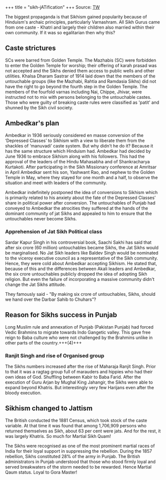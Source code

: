 +++
title = "sikh-jATification"
+++
Source: [TW](https://threadreaderapp.com/thread/1615584051708178434.html)

The biggest propaganda is that Sikhism gained popularity because of Hinduism's archaic principles, particularly Varnashram. All Sikh Gurus came from one caste - Khatri and largely their children also married within their own community. If it was so egalitarian then why this? 

## Caste strictures
SCs were barred from Golden Temple. The Mazhabis (SC) were forbidden to enter the Golden Temple for worship; their offering of karah prasad was not accepted and the Sikhs denied them access to public wells and other utilities. Khalsa Dharam Sastrar of 1914 laid down that the members of the untouchable groups (like the Mazhabi, Rahtia and Ramdasia Sikhs) did not have the right to go beyond the fourth step in the Golden Temple. The members of the fourfold varnas including Nai, Chippe, Jhivar, were instructed not to mix with persons belonging to the untouchable castes. Those who were guilty of breaking caste rules were classified as 'patit' and shunned by the Sikh civil society.

## Ambedkar's plan
Ambedkar in 1936 seriously considered en masse conversion of the ‘Depressed Classes’ to Sikhism with a view to liberate them from the shackles of ‘manuvadi’ caste system. But why didn't he do it? Because it has the same structure which Hinduism had. Ambedkar had decided by June 1936 to embrace Sikhism along with his followers. This had the approval of the leaders of the Hindu Mahasabha and of Shankracharya Kurtakoti. After participating in the Sikh Missionary conference at Amritsar in April Ambedkar sent his son, Yashwant Rao, and nephew to the Golden Temple in May, where they stayed for one month and a half, to observe the situation and meet with leaders of the community.

Ambedkar indefinitely postponed the idea of conversions to Sikhism which is primarily related to his anxiety about the fate of the Depressed Classes’ share in political power after conversion. The untouchables of Punjab had conveyed to Ambedkar the atrocities they suffered at the hands of the dominant community of jat Sikhs and appealed to him to ensure that the untouchables never become Sikhs.

### Apprehension of Jat Sikh Political class

Sardar Kapur Singh in his controversial book, Saachi Sakhi has said that after six crore (60 million) untouchables became Sikhs, the Jat Sikhs would be marginalised. No Jat Sikh leaders like Baldev Singh would be nominated to the viceroy executive council as a representative of the Sikh community. Hence, they were cold about Ambedkar accepting Sikhism. He stated that, because of this and the differences between Akali leaders and Ambedkar, the six crore untouchables publicly dropped the idea of adopting Sikh religion. But even the failure of incorporating a massive community didn't change the Jat Sikhs attitude.

They famously said - "By making six crore of untouchables, Sikhs, should we hand over the Darbar Sahib to Chuhars”?

## Reason for Sikhs success in Punjab

Long Muslim rule and annexation of Punjab (Pakistan Punjab) had forced Vedic Brahmins to migrate towards Indo Gangetic valley. This gave free reign to Baba culture who were not challenged by the Brahmins unlike in other parts of the country.+++(4)+++

### Ranjit Singh and rise of Organised group

The Sikhs numbers increased after the rise of Maharaja Ranjit Singh. Prior to that it was a ragtag group full of marauders and hippies who had their own ideas of God. Shuffling between Kabir to Baba Farid. After the execution of Guru Arjan by Mughal King Jahangir, the Sikhs were able to expand beyond Khatris. But interestingly very few Harijans even after the bloody execution.

## Sikhism changed to Jattism

The British conducted the 1881 Census, which took stock of the caste variable. At that time it was found that among 1,706,909 persons who returned themselves as Sikh, about 63 per cent were jats. And for the rest, it was largely Khatris. So much for Martial Sikh Quam!

The Sikhs were recognised as one of the most prominent martial races of India for their loyal support in suppressing the rebellion. During the 1857 rebellion, Sikhs constituted 28% of the army in Punjab. The British administrators in Punjab understood that those who stood firmly loyal and served breakwaters of the storm needed to be rewarded. Hence Martial Qaum status. Loyal to Gora Master!

